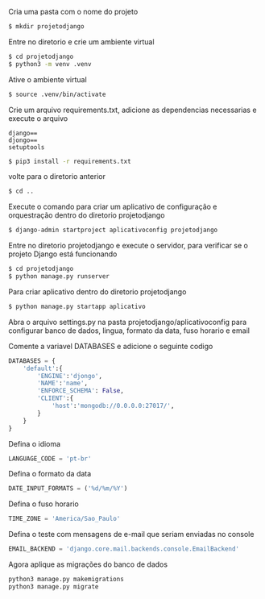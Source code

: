 Cria uma pasta com o nome do projeto

```bash
$ mkdir projetodjango
```

Entre no diretorio e crie um ambiente virtual

```bash
$ cd projetodjango
$ python3 -m venv .venv
```

Ative o ambiente virtual

```bash
$ source .venv/bin/activate
```

Crie um arquivo requirements.txt, adicione as dependencias necessarias e execute o arquivo

```textile
django==
djongo==
setuptools
```

```bash
$ pip3 install -r requirements.txt
```

volte para o diretorio anterior

```bash
$ cd ..
```

Execute o comando para criar um aplicativo de configuração e orquestração dentro do diretorio projetodjango

```bash
$ django-admin startproject aplicativoconfig projetodjango
```

Entre no diretorio projetodjango e execute o servidor, para verificar se o projeto Django está funcionando

```bash
$ cd projetodjango
$ python manage.py runserver
```

Para criar aplicativo dentro do diretorio projetodjango

```bash
$ python manage.py startapp aplicativo
```

Abra o arquivo settings.py na pasta projetodjango/aplicativoconfig para configurar banco de dados, lingua, formato da data, fuso horario e email

Comente a variavel DATABASES e adicione o seguinte codigo

```python
DATABASES = {
    'default':{
        'ENGINE':'djongo',
        'NAME':'name',
        'ENFORCE_SCHEMA': False,
        'CLIENT':{
            'host':'mongodb://0.0.0.0:27017/',
        }
    }
}
```

Defina o idioma

```python
LANGUAGE_CODE = 'pt-br'
```

Defina o formato da data

```python
DATE_INPUT_FORMATS = ('%d/%m/%Y')
```

Defina o fuso horario

```python
TIME_ZONE = 'America/Sao_Paulo'
```

Defina o teste com mensagens de e-mail que seriam enviadas no console

```python
EMAIL_BACKEND = 'django.core.mail.backends.console.EmailBackend'
```

Agora aplique as migrações do banco de dados

```bash
python3 manage.py makemigrations
python3 manage.py migrate
```
